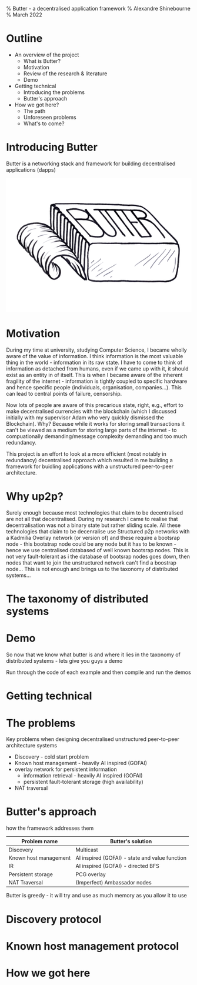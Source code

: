 % Butter - a decentralised application framework
% Alexandre Shinebourne
% March 2022

# Outline
- An overview of the project
	- What is Butter?
	- Motivation
	- Review of the research & literature
	- Demo
- Getting technical
	- Introducing the problems
	- Butter's approach
- How we got here?
  - The path
  - Unforeseen problems
  - What's to come?

# Introducing Butter

Butter is a networking stack and framework for building decentralised applications (dapps)

![](butterLogo.png)

<!--First and formost, we have a nice logo!-->

# Motivation

During my time at university, studying Computer Science, I became wholly aware of the value of information. I think information is the most valuable thing in the world - information in its raw state. I have to come to think of information as detached from humans, even if we came up with it, it should exist as an entity in of itself. This is when I became aware of the inherent fragility of the internet - information is tightly coupled to specific hardware and hence specific people (individuals, organisation, companies...). This can lead to central points of failure, censorship.

Now lots of people are aware of this precarious state, right, e.g., effort to make decentralised currencies with the blockchain (which I discussed initially with my supervisor Adam who very quickly dismissed the Blockchain). Why? Because while it works for storing small transactions it can't be viewed as a medium for storing large parts of the internet - to compuationally demanding/message complexity demanding and too much redundancy.

This project is an effort to look at a more efficient (most notably in redundancy) decentralised approach which resulted in me building a framework for buidling applications with a unstructured peer-to-peer architecture.

# Why up2p?

Surely enough because most technologies that claim to be decentralised are not all that decentralised. During my research I came to realise that decentralisation was not a binary state but rather sliding scale. All these technologies that claim to be decenralise use Structured p2p networks with a Kadmilia Overlay network (or version of) and these require a bootsrap node - this bootstrap node could be any node but it has to be known - hence we use centralised databased of well known bootsrap nodes. This is not very fault-tolerant as i the database of bootsrap nodes goes down, then nodes that want to join the unstructured network can't find a boostrap node... This is not enough and brings us to the taxonomy of distributed systems...

# The taxonomy of distributed systems

# Demo

So now that we know what butter is and where it lies in the taxonomy of distributed systems - lets give you guys a demo

Run through the code of each example and then compile and run the demos

# Getting technical

<!--Leave blank-->

# The problems

Key problems when designing decentralised unstructured peer-to-peer architecture systems

- Discovery - cold start problem
- Known host management - heavily AI inspired (GOFAI)
- overlay network for persistent information 
  - information retrieval - heavily AI inspired (GOFAI)
  - persistent fault-tolerant storage (high availability)
- NAT traversal

# Butter's approach

 how the framework addresses them

| Problem name          | Butter's solution                              |
| --------------------- | ---------------------------------------------- |
| Discovery             | Multicast                                      |
| Known host management | AI inspired (GOFAI) - state and value function |
| IR                    | AI inspired (GOFAI) - directed BFS             |
| Persistent storage    | PCG overlay                                    |
| NAT Traversal         | (Imperfect) Ambassador nodes                   |

Butter is greedy - it will try and use as much memory as you allow it to use

# Discovery protocol

# Known host management protocol

# How we got here

<!--Add project management story I.e. found progress to be very slow in rust and wasn’t the right tool for the job so made the decision to switch to go and project improved-->
